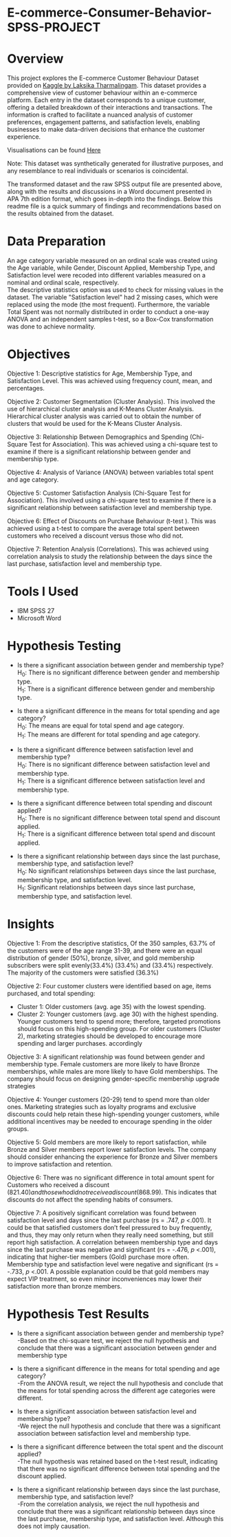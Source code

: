 # E-commerce-Consumer-Behavior-SPSS-PROJECT
# Overview
This project explores the E-commerce Customer Behaviour Dataset provided on [Kaggle by Laksika Tharmalingam](https://www.kaggle.com/datasets/uom190346a/e-commerce-customer-behavior-dataset). This dataset provides a comprehensive view of customer behaviour within an e-commerce platform. Each entry in the dataset corresponds to a unique customer, offering a detailed breakdown of their interactions and transactions. The information is crafted to facilitate a nuanced analysis of customer preferences, engagement patterns, and satisfaction levels, enabling businesses to make data-driven decisions that enhance the customer experience. <br />

Visualisations can be found [Here](https://omoredeiguma.github.io/Website-Hosting-E-Commerce.github.io/)

Note: This dataset was synthetically generated for illustrative purposes, and any resemblance to real individuals or scenarios is coincidental. <br />

The transformed dataset and the raw SPSS output file are presented above, along with the results and discussions in a Word document presented in APA 7th edition format, which goes in-depth into the findings. Below this readme file is a quick summary of findings and recommendations based on the results obtained from the dataset.<br />

# Data Preparation
An age category variable measured on an ordinal scale was created using the Age variable, while Gender, Discount Applied, Membership Type, and Satisfaction level were recoded into different variables measured on a nominal and ordinal scale, respectively. <br />
The descriptive statistics option was used to check for missing values in the dataset. The variable "Satisfaction level" had 2 missing cases, which were replaced using the mode (the most frequent). Furthermore, the variable Total Spent was not normally distributed in order to conduct a  one-way ANOVA and an independent samples t-test, so a Box-Cox transformation was done to achieve normality.

# Objectives
Objective 1: Descriptive statistics for Age, Membership Type, and Satisfaction Level. This was achieved using frequency count, mean, and percentages. <br />

Objective 2: Customer Segmentation (Cluster Analysis). This involved the use of hierarchical cluster analysis and K-Means Cluster Analysis. Hierarchical cluster analysis was carried out to obtain the number of clusters that would be used for the K-Means Cluster Analysis. <br />

Objective 3: Relationship Between Demographics and Spending (Chi-Square Test for Association). This was achieved using a chi-square test to examine if there is a significant relationship between gender and membership type. <br />

Objective 4: Analysis of Variance (ANOVA) between variables total spent and age category. <br />

Objective 5: Customer Satisfaction Analysis (Chi-Square Test for Association). This involved using a chi-square test to examine if there is a significant relationship between satisfaction level and membership type. <br />

Objective 6: Effect of Discounts on Purchase Behaviour (t-test ). This was achieved using a t-test to compare the average total spent between customers who received a discount versus those who did not. <br />

Objective 7: Retention Analysis (Correlations). This was achieved using correlation analysis to study the relationship between the days since the last purchase, satisfaction level and membership type.

# Tools I Used
* IBM SPSS 27
* Microsoft Word <br />

# Hypothesis Testing
* Is there a significant association between gender and membership type? <br />
  H<sub>0</sub>: There is no significant difference between gender and membership type. <br />
  H<sub>1</sub>: There is a significant difference between gender and membership type. <br />
  
* Is there a significant difference in the means for total spending and age category? <br />
  H<sub>0</sub>: The means are equal for total spend and age category.  <br />
  H<sub>1</sub>: The means are different for total spending and age category.  <br />

* Is there a significant difference between satisfaction level and membership type? <br />
  H<sub>0</sub>: There is no significant difference between satisfaction level and membership type. <br />
  H<sub>1</sub>: There is a significant difference between satisfaction level and membership type. <br />

* Is there a significant difference between total spending and discount applied? <br />
   H<sub>0</sub>: There is no significant difference between total spend and discount applied. <br />
   H<sub>1</sub>: There is a significant difference between total spend and discount applied. <br />

* Is there a significant relationship between days since the last purchase, membership type, and satisfaction level? <br />
   H<sub>0</sub>: No significant relationships between days since the last purchase, membership type, and satisfaction level. <br />
   H<sub>1</sub>: Significant relationships between days since last purchase, membership type, and satisfaction level. <br />

# Insights
Objective 1: From the descriptive statistics, Of the 350 samples, 63.7% of the customers were of the age range 31-39, and there were an equal distribution of gender (50%), bronze, silver, and gold membership subscribers were split evenly(33.4%) (33.4%) and (33.4%) respectively. The majority of the customers were satisfied (36.3%) <br />

Objective 2: Four customer clusters were identified based on age, items purchased, and total spending:
* Cluster 1: Older customers (avg. age 35) with the lowest spending.
* Cluster 2: Younger customers (avg. age 30) with the highest spending.
Younger customers tend to spend more; therefore, targeted promotions should focus on this high-spending group. For older customers (Cluster 2), marketing strategies should be developed to encourage more spending and larger purchases. accordingly​ <br />

Objective 3: A significant relationship was found between gender and membership type. Female customers are more likely to have Bronze memberships, while males are more likely to have Gold memberships. The company should focus on designing gender-specific membership upgrade strategies <br />

Objective 4: Younger customers (20-29) tend to spend more than older ones. Marketing strategies such as loyalty programs and exclusive discounts could help retain these high-spending younger customers, while additional incentives may be needed to encourage spending in the older groups. <br />

Objective 5: Gold members are more likely to report satisfaction, while Bronze and Silver members report lower satisfaction levels. The company should consider enhancing the experience for Bronze and Silver members to improve satisfaction and retention. <br />

Objective 6: There was no significant difference in total amount spent for Customers who received a discount ($821.40) and those who did not receive a discount ($868.99). This indicates that discounts do not affect the spending habits of consumers. <br />

Objective 7: A positively significant correlation was found between satisfaction level and days since the last purchase (rs = .747, *p* <.001). It could be that satisfied customers don’t feel pressured to buy frequently, and thus, they may only return when they really need something, but still report high satisfaction. A correlation between membership type and days since the last purchase was negative and significant (rs = -.476, *p* <.001), indicating that higher-tier members (Gold) purchase more often. Membership type and satisfaction level were negative and significant (rs = -.733, *p* <.001. A possible explanation could be that gold members may expect VIP treatment, so even minor inconveniences may lower their satisfaction more than bronze members. <br />

# Hypothesis Test Results
 * Is there a significant association between gender and membership type? <br />
  -Based on the chi-square test, we reject the null hypothesis and conclude that there was a significant association between gender and membership type <br />

* Is there a significant difference in the means for total spending and age category? <br />
  -From the ANOVA result, we reject the null hypothesis and conclude that the means for total spending across the different age categories were different. <br />
  
* Is there a significant association between satisfaction level and membership type? <br />
  -We reject the null hypothesis and conclude that there was a significant association between satisfaction level and membership type. <br />
  
* Is there a significant difference between the total spent and the discount applied? <br />
  -The null hypothesis was retained based on the t-test result, indicating that there was no significant difference between total spending and the discount applied. <br />
  
* Is there a significant relationship between days since the last purchase, membership type, and satisfaction level? <br />
  -From the correlation analysis, we reject the null hypothesis and conclude that there was a significant relationship between days since the last purchase, membership type, and satisfaction level. Although this does not imply causation.
